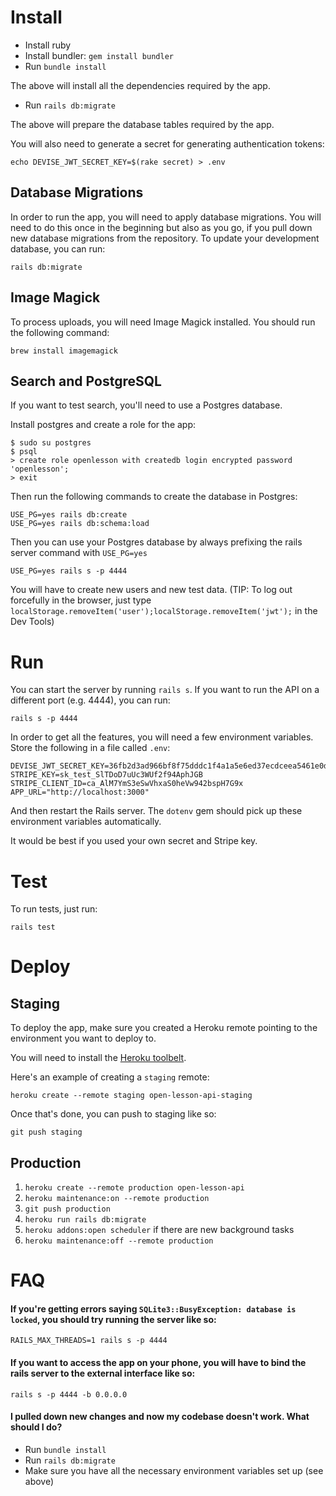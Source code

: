 # Install

- Install ruby
- Install bundler: `gem install bundler`
- Run `bundle install`

The above will install all the dependencies required by the app.

- Run `rails db:migrate`

The above will prepare the database tables required by the app.

You will also need to generate a secret for generating authentication tokens:

    echo DEVISE_JWT_SECRET_KEY=$(rake secret) > .env


## Database Migrations

In order to run the app, you will need to apply database migrations. You will need to do this once in the beginning but also as you go, if you pull down new database migrations from the repository. To update your development database, you can run:

    rails db:migrate

## Image Magick

To process uploads, you will need Image Magick installed. You should run the following command:

    brew install imagemagick


## Search and PostgreSQL

If you want to test search, you'll need to use a Postgres database.

Install postgres and create a role for the app:

    $ sudo su postgres
    $ psql
    > create role openlesson with createdb login encrypted password 'openlesson';
    > exit

Then run the following commands to create the database in Postgres:

    USE_PG=yes rails db:create
    USE_PG=yes rails db:schema:load

Then you can use your Postgres database by always prefixing the rails server command with `USE_PG=yes`

    USE_PG=yes rails s -p 4444

You will have to create new users and new test data. (TIP: To log out forcefully in the browser, just type `localStorage.removeItem('user');localStorage.removeItem('jwt');` in the Dev Tools)

# Run


You can start the server by running `rails s`. If you want to run the API on a different port (e.g. 4444), you can run:

    rails s -p 4444


In order to get all the features, you will need a few environment variables. Store the following in a file called `.env`:

```
DEVISE_JWT_SECRET_KEY=36fb2d3ad966bf8f75dddc1f4a1a5e6ed37ecdceea5461e0d9e2c25c80bc497aa9f576b2d0cc95e5a49e8ba7b67ccaa6c907e91610c56389969e30539659c696
STRIPE_KEY=sk_test_SlTDoD7uUc3WUf2f94AphJGB
STRIPE_CLIENT_ID=ca_AlM7YmS3eSwVhxaS0heVw942bspH7G9x
APP_URL="http://localhost:3000"
```

And then restart the Rails server. The `dotenv` gem should pick up these environment variables automatically.

It would be best if you used your own secret and Stripe key.

# Test

To run tests, just run:

    rails test


# Deploy

## Staging

To deploy the app, make sure you created a Heroku remote pointing to the environment you want to deploy to.

You will need to install the [Heroku toolbelt](https://devcenter.heroku.com/articles/heroku-cli).

Here's an example of creating a `staging` remote:

    heroku create --remote staging open-lesson-api-staging

Once that's done, you can push to staging like so:

    git push staging

## Production

1. `heroku create --remote production open-lesson-api`
2. `heroku maintenance:on --remote production`
3. `git push production`
4. `heroku run rails db:migrate`
5. `heroku addons:open scheduler` if there are new background tasks
6. `heroku maintenance:off --remote production`

# FAQ

#### If you're getting errors saying `SQLite3::BusyException: database is locked`, you should try running the server like so:

    RAILS_MAX_THREADS=1 rails s -p 4444

#### If you want to access the app on your phone, you will have to bind the rails server to the external interface like so:

    rails s -p 4444 -b 0.0.0.0

#### I pulled down new changes and now my codebase doesn't work. What should I do?

- Run `bundle install`
- Run `rails db:migrate`
- Make sure you have all the necessary environment variables set up (see above)
